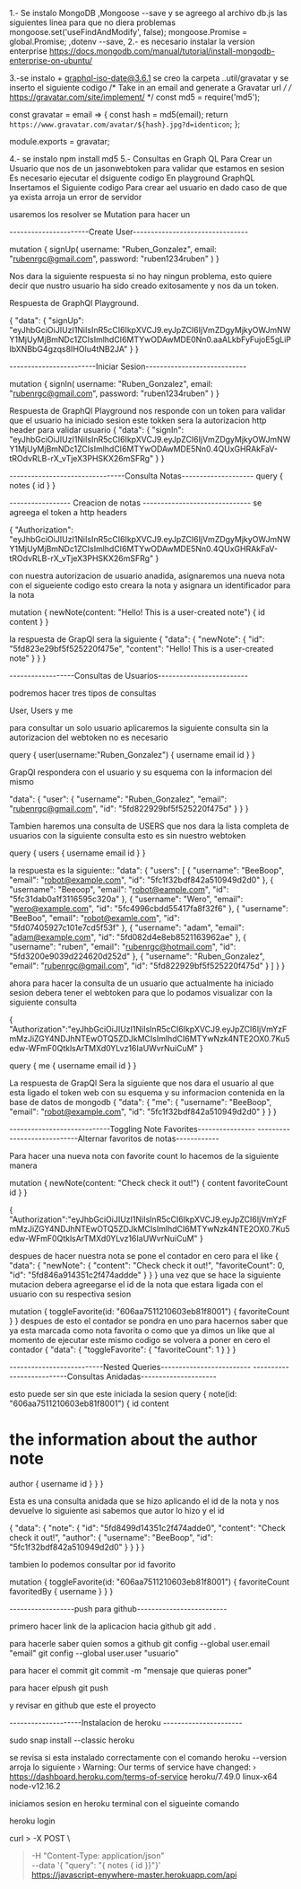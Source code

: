 

1.- Se instalo MongoDB ,Mongoose --save y se agreego al archivo db.js las siguientes linea para que no diera problemas mongoose.set('useFindAndModify', false); mongoose.Promise = global.Promise; ,dotenv --save,
2.- es necesario instalar la version enterprise https://docs.mongodb.com/manual/tutorial/install-mongodb-enterprise-on-ubuntu/


3.-se instalo + graphql-iso-date@3.6.1
se creo la carpeta ..util/gravatar y se inserto el siguiente codigo 
/* Take in an email and generate a Gravatar url */
/* https://gravatar.com/site/implement/ */
const md5 = require('md5');

const gravatar = email => {
  const hash = md5(email);
  return `https://www.gravatar.com/avatar/${hash}.jpg?d=identicon`;
};

module.exports = gravatar;

4.- se instalo npm install md5
5.- Consultas en Graph QL
Para Crear un Usuario que nos de un jasonwebtoken para validar que estamos en sesion  Es necesario ejecutar el dsiguente codigo
En playground GraphQL Insertamos el Siguiente codigo Para crear ael usuario en dado caso de que ya exista arroja un error de servidor


usaremos los resolver se Mutation
para hacer un 

----------------------Create User--------------------------------

mutation {
 signUp(
 username: "Ruben_Gonzalez",
 email: "rubenrgc@gmail.com",
 password: "ruben1234ruben"
       )
   }

Nos dara la siguiente respuesta si no hay ningun problema, esto quiere decir que nustro usuario ha sido creado exitosamente y nos da un token.

Respuesta de GraphQl Playground.

{
  "data": {
    "signUp": "eyJhbGciOiJIUzI1NiIsInR5cCI6IkpXVCJ9.eyJpZCI6IjVmZDgyMjkyOWJmNWY1MjUyMjBmNDc1ZCIsImlhdCI6MTYwODAwMDE0Nn0.aaALkbFyFujoE5gLiPlbXNBbG4gzqs8IHOlu4tNB2JA"
  }
}

------------------------Iniciar Sesion----------------------------

mutation {
 signIn(
 username: "Ruben_Gonzalez",
 email: "rubenrgc@gmail.com",
 password: "ruben1234ruben"
       )
   }

Respuesta de GraphQl Playground
nos responde con un token para validar que el usuario ha iniciado sesion
este tokken sera la autorizacion http header para validar usuario
{
  "data": {
    "signIn": "eyJhbGciOiJIUzI1NiIsInR5cCI6IkpXVCJ9.eyJpZCI6IjVmZDgyMjkyOWJmNWY1MjUyMjBmNDc1ZCIsImlhdCI6MTYwODAwMDE5Nn0.4QUxGHRAkFaV-tROdvRLB-rX_vTjeX3PHSKX26mSFRg"
  }
}






--------------------------------Consulta Notas--------------------
query {
  notes {
  id
  }
}


----------------- Creacion de notas ------------------------------
se agreega el token a http headers

{
"Authorization": "eyJhbGciOiJIUzI1NiIsInR5cCI6IkpXVCJ9.eyJpZCI6IjVmZDgyMjkyOWJmNWY1MjUyMjBmNDc1ZCIsImlhdCI6MTYwODAwMDE5Nn0.4QUxGHRAkFaV-tROdvRLB-rX_vTjeX3PHSKX26mSFRg"
} 

con nuestra autorizacion de usuario  anadida, asignaremos una nueva nota con el sigueiente codigo esto creara la nota y asignara un identificador para la nota

mutation {
newNote(content: "Hello! This is a user-created note") {
id
content
}
}

la respuesta de GrapQl sera la siguiente 
{
  "data": {
    "newNote": {
      "id": "5fd823e29bf5f525220f475e",
      "content": "Hello! This is a user-created note"
    }
  }
}

------------------Consultas de Usuarios-------------------------


podremos hacer tres tipos de consultas 

User, Users y me 

para consultar un solo usuario aplicaremos la siguiente consulta sin la autorizacion del webtoken no es necesario

query {
   user(username:"Ruben_Gonzalez") {
   username
    email
   id
   }
}


GrapQl respondera con el usuario y su esquema con la informacion del mismo


  "data": {
    "user": {
      "username": "Ruben_Gonzalez",
      "email": "rubenrgc@gmail.com",
      "id": "5fd822929bf5f525220f475d"
    }
  }
}


Tambien haremos una consulta de USERS que nos dara la lista completa de usuarios con la siguiente consulta esto es sin nuestro webtoken


query {
  users {
  username
  email
  id
}
}

la respuesta es la siguiente::
  "data": {
    "users": [
      {
        "username": "BeeBoop",
        "email": "robot@example.com",
        "id": "5fc1f32bdf842a510949d2d0"
      },
      {
        "username": "Beeoop",
        "email": "robot@eample.com",
        "id": "5fc31dab0a1f3116595c320a"
      },
      {
        "username": "Wero",
        "email": "wero@example.com",
        "id": "5fc4996cbdd55417fa8f32f6"
      },
      {
        "username": "BeeBoo",
        "email": "robot@examle.com",
        "id": "5fd07405927c101e7cd5f53f"
      },
      {
        "username": "adam",
        "email": "adam@example.com",
        "id": "5fd082d4e8eb8521163962ae"
      },
      {
        "username": "ruben",
        "email": "rubenrgc@hotmail.com",
        "id": "5fd3200e9039d224620d252d"
      },
      {
        "username": "Ruben_Gonzalez",
        "email": "rubenrgc@gmail.com",
        "id": "5fd822929bf5f525220f475d"
      }
    ]
  }
}



ahora para hacer la consulta de un usuario que actualmente ha iniciado sesion debera tener el webtoken para que lo podamos visualizar con la siguiente consulta


{
"Authorization":"eyJhbGciOiJIUzI1NiIsInR5cCI6IkpXVCJ9.eyJpZCI6IjVmYzFmMzJiZGY4NDJhNTEwOTQ5ZDJkMCIsImlhdCI6MTYwNzk4NTE2OX0.7Ku5edw-WFmF0QtklsArTMXd0YLvz16IaUWvrNuiCuM"
}

query {
   me {
   username
   email
   id
  }
}

La respuesta de GrapQl Sera la siguiente que nos dara el usuario  al que esta ligado el token web
con su esquema y su informacion contenida en la base de datos de mongodb
{
  "data": {
    "me": {
      "username": "BeeBoop",
      "email": "robot@example.com",
      "id": "5fc1f32bdf842a510949d2d0"
    }
  }
}





----------------------------Toggling Note Favorites----------------
----------------------------Alternar favoritos de notas------------

Para hacer una nueva nota con favorite count lo hacemos de la siguiente manera 

mutation {
newNote(content: "Check check it out!") {
content
favoriteCount
id
}
}


{
"Authorization":"eyJhbGciOiJIUzI1NiIsInR5cCI6IkpXVCJ9.eyJpZCI6IjVmYzFmMzJiZGY4NDJhNTEwOTQ5ZDJkMCIsImlhdCI6MTYwNzk4NTE2OX0.7Ku5edw-WFmF0QtklsArTMXd0YLvz16IaUWvrNuiCuM"
}

despues de hacer nuestra nota se pone el contador en cero para el like 
{
  "data": {
    "newNote": {
      "content": "Check check it out!",
      "favoriteCount": 0,
      "id": "5fd846a914351c2f474addde"
    }
  }
}
una vez que se hace la siguiente mutacion debera agreegarse el id de la nota que estara ligada con el usuario con su respectiva sesion 

mutation {
toggleFavorite(id: "606aa7511210603eb81f8001") {
favoriteCount
}
}
despues de esto el contador se pondra en uno para hacernos saber que ya esta marcada como nota favorita o como que ya dimos un like 
que al momento de ejecutar este mismo codigo se volvera a poner en cero el contador
{
  "data": {
    "toggleFavorite": {
      "favoriteCount": 1
    }
  }
}


--------------------------Nested Queries-------------------------
--------------------------Consultas Anidadas---------------------

esto puede ser sin que este iniciada la sesion
query {
note(id: "606aa7511210603eb81f8001") {
id
content
# the information about the author note
author {
username
id
}
}
}

Esta es una consulta anidada que se hizo aplicando el id de la nota y nos devuelve lo siguiente asi sabemos que autor lo hizo y el id

{
  "data": {
    "note": {
      "id": "5fd8499d14351c2f474adde0",
      "content": "Check check it out!",
      "author": {
        "username": "BeeBoop",
        "id": "5fc1f32bdf842a510949d2d0"
      }
    }
  }
}

tambien lo podemos consultar por id favorito

mutation {
toggleFavorite(id: "606aa7511210603eb81f8001") {
favoriteCount
favoritedBy {
username
}
}
}


------------------push para github-------------------------

primero hacer link de la aplicacion hacia github
git  add .


para hacerle saber quien somos a github
git config --global user.email "email"
git config --global user.user "usuario"

para hacer el commit
git commit -m "mensaje que quieras poner"

para hacer elpush
git push

y revisar en github que este el proyecto



--------------------Instalacion de heroku ----------------------

sudo snap install --classic heroku
 
 se revisa si esta instalado correctamente
 con el comando heroku --version
 arroja lo siguiente
 ›   Warning: Our terms of service have changed: 
 ›   https://dashboard.heroku.com/terms-of-service
heroku/7.49.0 linux-x64 node-v12.16.2

iniciamos sesion en heroku terminal con el sigueinte comando

 heroku login




 curl \> -X POST \
> -H "Content-Type: application/json" \
> --data '{ "query": "{ notes { id }}"}' \
> https://javascript-enywhere-master.herokuapp.com/api
